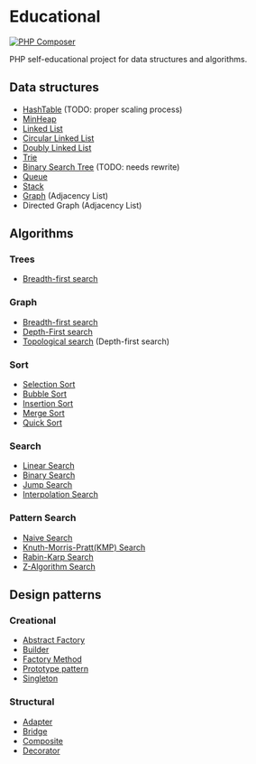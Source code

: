 # Educational

[![PHP Composer](https://github.com/dukem1/edu/workflows/PHP%20Composer/badge.svg)](https://github.com/dukem1/edu/actions)

PHP self-educational project for data structures and algorithms.

## Data structures
- [HashTable](https://en.wikipedia.org/wiki/Hash_table) (TODO: proper scaling process)
- [MinHeap](https://en.wikipedia.org/wiki/Heap_(data_structure))
- [Linked List](https://en.wikipedia.org/wiki/Linked_list)
- [Circular Linked List](https://en.wikipedia.org/wiki/Linked_list#Circular_linked_list)
- [Doubly Linked List](https://en.wikipedia.org/wiki/Doubly_linked_list)
- [Trie](https://en.wikipedia.org/wiki/Trie)
- [Binary Search Tree](https://en.wikipedia.org/wiki/Binary_search_tree) (TODO: needs rewrite)
- [Queue](https://en.wikipedia.org/wiki/Queue_(abstract_data_type))
- [Stack](https://en.wikipedia.org/wiki/Stack_(abstract_data_type))
- [Graph](https://en.wikipedia.org/wiki/Graph_(abstract_data_type)) (Adjacency List)
- Directed Graph (Adjacency List)

## Algorithms

### Trees
- [Breadth-first search](https://en.wikipedia.org/wiki/Breadth-first_search)

### Graph
- [Breadth-first search](https://en.wikipedia.org/wiki/Breadth-first_search)
- [Depth-First search](https://en.wikipedia.org/wiki/Depth-first_search)
- [Topological search](https://en.wikipedia.org/wiki/Topological_sorting) (Depth-first search)

### Sort
- [Selection Sort](https://en.wikipedia.org/wiki/Selection_sort)
- [Bubble Sort](https://en.wikipedia.org/wiki/Bubble_sort)
- [Insertion Sort](https://en.wikipedia.org/wiki/Insertion_sort)
- [Merge Sort](https://en.wikipedia.org/wiki/Merge_sort)
- [Quick Sort](https://en.wikipedia.org/wiki/Quicksort)

### Search
- [Linear Search](https://en.wikipedia.org/wiki/Linear_search)
- [Binary Search](https://en.wikipedia.org/wiki/Binary_search_algorithm)
- [Jump Search](https://en.wikipedia.org/wiki/Jump_search)
- [Interpolation Search](https://en.wikipedia.org/wiki/Interpolation_search)

### Pattern Search
- [Naive Search](https://en.wikipedia.org/wiki/String-searching_algorithm#Na%C3%AFve_string_search)
- [Knuth-Morris-Pratt(KMP) Search](https://en.wikipedia.org/wiki/Knuth%E2%80%93Morris%E2%80%93Pratt_algorithm)
- [Rabin-Karp Search](https://en.wikipedia.org/wiki/Rabin%E2%80%93Karp_algorithm)
- [Z-Algorithm Search](https://www.geeksforgeeks.org/z-algorithm-linear-time-pattern-searching-algorithm/)

## Design patterns

### Creational
- [Abstract Factory](https://en.wikipedia.org/wiki/Abstract_factory_pattern)
- [Builder](https://en.wikipedia.org/wiki/Builder_pattern)
- [Factory Method](https://en.wikipedia.org/wiki/Factory_method_pattern)
- [Prototype pattern](https://en.wikipedia.org/wiki/Prototype_pattern)
- [Singleton](https://en.wikipedia.org/wiki/Singleton_pattern)

### Structural
- [Adapter](https://en.wikipedia.org/wiki/Adapter_pattern)
- [Bridge](https://en.wikipedia.org/wiki/Bridge_pattern)
- [Composite](https://en.wikipedia.org/wiki/Composite_pattern)
- [Decorator](https://en.wikipedia.org/wiki/Decorator_pattern)
